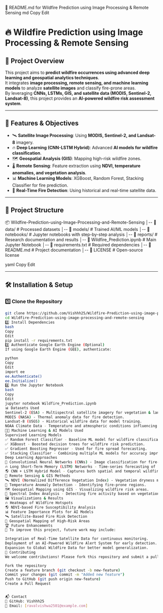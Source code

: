 
📌 README.md for Wildfire Prediction using Image Processing & Remote Sensing
md
Copy
Edit
# 🔥 Wildfire Prediction using Image Processing & Remote Sensing

## 📌 Project Overview
This project aims to **predict wildfire occurrences using advanced deep learning and geospatial analytics techniques**.  
It integrates **image processing, remote sensing, and machine learning models** to analyze **satellite images** and classify fire-prone areas.  
By leveraging **CNNs, LSTMs, GIS, and satellite data (MODIS, Sentinel-2, Landsat-8)**, this project provides an **AI-powered wildfire risk assessment system**.

---

## 🚀 Features & Objectives
- 🛰 **Satellite Image Processing**: Using **MODIS, Sentinel-2, and Landsat-8** imagery.
- 🔥 **Deep Learning (CNN-LSTM Hybrid)**: Advanced **AI models for wildfire classification**.
- 🗺 **Geospatial Analysis (GIS)**: Mapping high-risk wildfire zones.
- 🌡 **Remote Sensing**: Feature extraction using **NDVI, temperature anomalies, and vegetation analysis**.
- 📊 **Machine Learning Models**: XGBoost, Random Forest, Stacking Classifier for fire prediction.
- 📡 **Real-Time Fire Detection**: Using historical and real-time satellite data.

---

## 📂 Project Structure
📦 Wildfire-Prediction-using-Image-Processing-and-Remote-Sensing │-- 📁 data/ # Processed datasets │-- 📁 models/ # Trained AI/ML models │-- 📁 notebooks/ # Jupyter notebooks with step-by-step analysis │-- 📁 reports/ # Research documentation and results │-- 📜 Wildfire_Prediction.ipynb # Main Jupyter Notebook │-- 📜 requirements.txt # Required dependencies │-- 📜 README.md # Project documentation │-- 📜 LICENSE # Open-source license

yaml
Copy
Edit

---

## 🛠 Installation & Setup
### **1️⃣ Clone the Repository**
```bash
git clone https://github.com/Vishhh25/Wildfire-Prediction-using-image-processing-and-remote-sensing.git
cd Wildfire-Prediction-using-image-processing-and-remote-sensing
2️⃣ Install Dependencies
bash
Copy
Edit
pip install -r requirements.txt
3️⃣ Authenticate Google Earth Engine (Optional)
If using Google Earth Engine (GEE), authenticate:

python
Copy
Edit
import ee
ee.Authenticate()
ee.Initialize()
4️⃣ Run the Jupyter Notebook
bash
Copy
Edit
jupyter notebook Wildfire_Prediction.ipynb
📊 Datasets Used
Sentinel-2 (ESA) - Multispectral satellite imagery for vegetation & land cover classification.
MODIS (NASA) - Thermal anomaly data for fire detection.
Landsat-8 (USGS) - Historical wildfire data for model training.
NOAA Climate Data - Temperature and atmospheric conditions influencing wildfires.
🧑‍💻 Machine Learning & AI Models Used
Supervised Learning Models
✅ Random Forest Classifier - Baseline ML model for wildfire classification.
✅ XGBoost - Boosted decision trees for wildfire risk prediction.
✅ Gradient Boosting Regressor - Used for fire spread forecasting.
✅ Stacking Classifier - Combining multiple ML models for accuracy improvement.
Deep Learning Approaches
🧠 Convolutional Neural Networks (CNNs) - Image classification for fire-prone areas.
🔥 Long Short-Term Memory (LSTM) Networks - Time-series forecasting of fire risk.
🌎 CNN + LSTM Hybrid Model - Captures both spatial and temporal wildfire features.
📡 Remote Sensing & GIS Methods
🛰 NDVI (Normalized Difference Vegetation Index) - Vegetation dryness monitoring.
🌊 Temperature Anomaly Detection - Identifying fire-prone regions.
🗺 Geospatial Mapping using GIS - Visualizing wildfire risk areas.
🌿 Spectral Index Analysis - Detecting fire activity based on vegetation health.
🖼 Visualizations & Results
🔥 Heatmaps of Wildfire Hotspots
🌎 NDVI-based Fire Susceptibility Analysis
📊 Feature Importance Plots for AI Models
🛰 Satellite-Based Fire Risk Detection
📡 Geospatial Mapping of High-Risk Areas
🏆 Future Enhancements
🚀 To improve this project, future work may include:

Integration of Real-Time Satellite Data for continuous monitoring.
Deployment of an AI-Powered Wildfire Alert System for early detection.
Expansion to Global Wildfire Data for better model generalization.
🤝 Contributing
We welcome contributions! Please fork this repository and submit a pull request.

Fork the repository
Create a feature branch (git checkout -b new-feature)
Commit your changes (git commit -m "Added new feature")
Push to GitHub (git push origin new-feature)
Create a Pull Request


📬 Contact
🔹 GitHub: Vishhh25
🔹 Email: [ravalvishwa2501@example.com]
